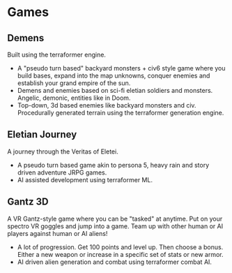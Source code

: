 # Games

## Demens

Built using the terraformer engine.

- A "pseudo turn based" backyard monsters + civ6 style game where you build bases, expand into the map unknowns, conquer enemies and establish your grand empire of the sun.
- Demens and enemies based on sci-fi eletian soldiers and monsters. Angelic, demonic, entities like in Doom.
- Top-down, 3d based enemies like backyard monsters and civ. Procedurally generated terrain using the terraformer generation engine.

## Eletian Journey

A journey through the Veritas of Eletei.

- A pseudo turn based game akin to persona 5, heavy rain and story driven adventure JRPG games.
- AI assisted development using terraformer ML.

## Gantz 3D

A VR Gantz-style game where you can be "tasked" at anytime. Put on your spectro VR goggles and jump into a game. Team up with other human or AI players against human or AI aliens!

- A lot of progression. Get 100 points and level up. Then choose a bonus. Either a new weapon or increase in a specific set of stats or new armor.
- AI driven alien generation and combat using terraformer combat AI.
